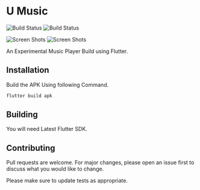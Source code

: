 # U Music

![Build Status](https://img.shields.io/badge/V-2.0-brightgreen)
![Build Status](https://img.shields.io/badge/Build-Passing-brightgreen)

![Screen Shots](https://raw.githubusercontent.com/SrilalS/U-Music/master/Screenshots/S1.png?raw=true)
![Screen Shots](https://raw.githubusercontent.com/SrilalS/U-Music/master/Screenshots/S2.png?raw=true)


An Experimental Music Player Build using Flutter.



## Installation

Build the APK Using following Command.


```bash
flutter build apk
```
## Building
You will need Latest Flutter SDK.

## Contributing
Pull requests are welcome. For major changes, please open an issue first to discuss what you would like to change.

Please make sure to update tests as appropriate.
